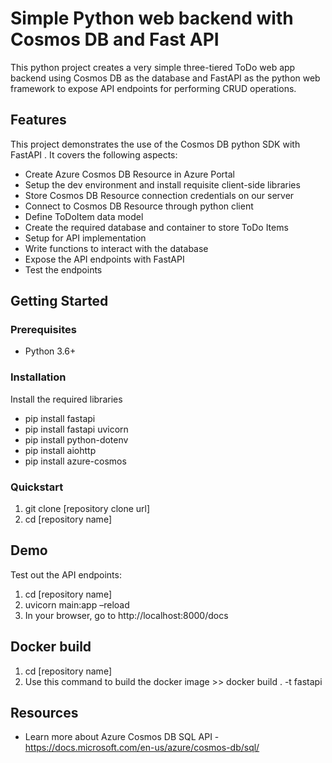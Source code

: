 # Simple Python web backend with Cosmos DB and Fast API

This python project creates a very simple three-tiered ToDo web app backend using Cosmos DB as the database and FastAPI as the python web framework to expose API endpoints for performing CRUD operations.

## Features

This project demonstrates the use of the Cosmos DB python SDK with FastAPI . It covers the following aspects:

* Create Azure Cosmos DB Resource in Azure Portal 
* Setup the dev environment and install requisite client-side libraries
* Store Cosmos DB Resource connection credentials on our server 
* Connect to Cosmos DB Resource through python client 
* Define ToDoItem data model 
* Create the required database and container to store ToDo Items 
* Setup for API implementation 
* Write functions to interact with the database 
* Expose the API endpoints with FastAPI 
* Test the endpoints 

## Getting Started

### Prerequisites

- Python 3.6+

### Installation

Install the required libraries
- pip install fastapi
- pip install fastapi uvicorn
- pip install python-dotenv
- pip install aiohttp
- pip install azure-cosmos

### Quickstart

1. git clone [repository clone url]
2. cd [repository name]


## Demo

Test out the API endpoints:

1. cd [repository name]
2. uvicorn main:app –reload
3. In your browser, go to http://localhost:8000/docs 


## Docker build

1. cd [repository name]   
2. Use this command to build the docker image >>  docker build . -t fastapi



## Resources

- Learn more about Azure Cosmos DB SQL API  - https://docs.microsoft.com/en-us/azure/cosmos-db/sql/
